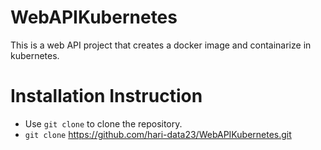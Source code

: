 # WebAPIKubernetes

This is a web API project that creates a docker image and containarize in kubernetes.

# Installation Instruction

- Use `git clone` to clone the repository.
- `git clone` https://github.com/hari-data23/WebAPIKubernetes.git
